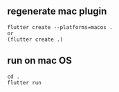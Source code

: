 ## regenerate mac plugin
```
flutter create --platforms=macos .
or
(flutter create .)
```
## run on mac OS
```
cd .
flutter run
```
